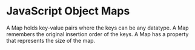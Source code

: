 # JavaScript Object Maps

A Map holds key-value pairs where the keys can be any datatype.
A Map remembers the original insertion order of the keys.
A Map has a property that represents the size of the map.